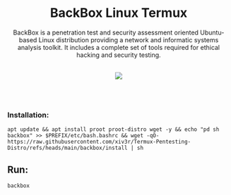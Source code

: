 # <h1 align="center"> BackBox Linux Termux</h1>
<p align="center"> BackBox is a penetration test and security assessment oriented Ubuntu-based Linux distribution providing a network and informatic systems analysis toolkit. It includes a complete set of tools required for ethical hacking and security testing.</p>

<br>

<div align="center"><img src="https://github.com/xiv3r/Termux-Pentesting-Distro/blob/main/BackBox/backbox.png">
</div>

<br></br>


### Installation:
```
apt update && apt install proot proot-distro wget -y && echo "pd sh backbox" >> $PREFIX/etc/bash.bashrc && wget -qO- https://raw.githubusercontent.com/xiv3r/Termux-Pentesting-Distro/refs/heads/main/backbox/install | sh
```
## Run:
```
backbox
```
